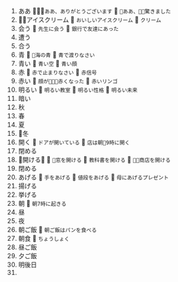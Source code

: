 1. ああ  `ああ、ありがとうございます`   `ああ、驚きました`
2. アイスクリーム   `おいしいアイスクリーム`   `クリーム`
3. 会う   `先生に会う`   `銀行で友達にあった`
4. 遭う
5. 合う
6. 青   `海の青`   `青で渡りなさい`
7. 青い   `青い空`   `青い顔`
8. 赤   `赤で止まりなさい`   `赤信号`
9. 赤い   `顔が赤くなった`   `赤いリンゴ`
10. 明るい   `明るい教室`   `明るい性格`   `明るい未来`
11. 暗い
12. 秋
13. 春
14. 夏
15. 冬
16. 開く   `ドアが開いている`   `店は朝9時に開く`
17. 閉める
18. 開ける   `窓を開ける`   `教科書を開ける`   `商店を開ける`
19. 閉める
20. あげる   `手をあげる`   `値段をあげる`   `母にあげるプレゼント`
21. 揚げる
22. 挙げる
23. 朝   `朝7時に起きる`
24. 昼
25. 夜
26. 朝ご飯   `朝ご飯はパンを食べる`
27. 朝食   `ちょうしょく`
28. 昼ご飯
29. 夕ご飯
30. 明後日
31.

